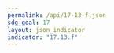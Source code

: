 ```yaml
---
permalink: /api/17-13-f.json
sdg_goal: 17
layout: json_indicator
indicator: "17.13.f"
---
```

